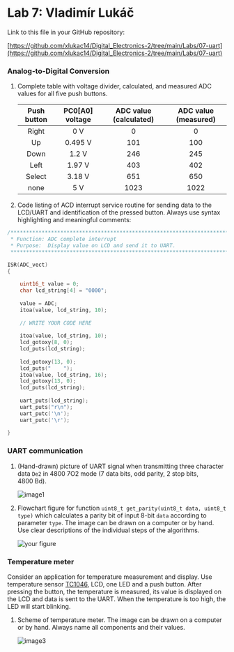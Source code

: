 # Lab 7: Vladimír Lukáč

Link to this file in your GitHub repository:

[https://github.com/xlukac14/Digital_Electronics-2/tree/main/Labs/07-uart](https://github.com/xlukac14/Digital_Electronics-2/tree/main/Labs/07-uart)


### Analog-to-Digital Conversion

1. Complete table with voltage divider, calculated, and measured ADC values for all five push buttons.

   | **Push button** | **PC0[A0] voltage** | **ADC value (calculated)** | **ADC value (measured)** |
   | :-: | :-: | :-: | :-: |
   | Right  | 0&nbsp;V | 0   | 0 |
   | Up     | 0.495&nbsp;V | 101 | 100 |
   | Down   | 1.2&nbsp;V | 246 | 245 |
   | Left   | 1.97&nbsp;V | 403 | 402 |
   | Select | 3.18&nbsp;V | 651 | 650 |
   | none   | 5&nbsp;V | 1023 | 1022 |

2. Code listing of ACD interrupt service routine for sending data to the LCD/UART and identification of the pressed button. Always use syntax highlighting and meaningful comments:

```c
/**********************************************************************
 * Function: ADC complete interrupt
 * Purpose:  Display value on LCD and send it to UART.
 **********************************************************************/

ISR(ADC_vect)
{
    
    uint16_t value = 0;
    char lcd_string[4] = "0000";
    
    value = ADC;
    itoa(value, lcd_string, 10);
    
    // WRITE YOUR CODE HERE
    
    itoa(value, lcd_string, 10);  
    lcd_gotoxy(8, 0);
    lcd_puts(lcd_string);
  
    lcd_gotoxy(13, 0);
    lcd_puts("    ");
    itoa(value, lcd_string, 16); 
    lcd_gotoxy(13, 0);
    lcd_puts(lcd_string);
  
    uart_puts(lcd_string);
    uart_puts("r\n");
    uart_putc('\n');
    uart_putc('\r');
  
}
```

### UART communication

1. (Hand-drawn) picture of UART signal when transmitting three character data `De2` in 4800 7O2 mode (7 data bits, odd parity, 2 stop bits, 4800&nbsp;Bd).

   ![image1](https://github.com/xlukac14/Digital_Electronics-2/tree/main/Labs/07-uart/images)

2. Flowchart figure for function `uint8_t get_parity(uint8_t data, uint8_t type)` which calculates a parity bit of input 8-bit `data` according to parameter `type`. The image can be drawn on a computer or by hand. Use clear descriptions of the individual steps of the algorithms.

   ![your figure](https://github.com/xlukac14/Digital_Electronics-2/tree/main/Labs/07-uart/images)


### Temperature meter

Consider an application for temperature measurement and display. Use temperature sensor [TC1046](http://ww1.microchip.com/downloads/en/DeviceDoc/21496C.pdf), LCD, one LED and a push button. After pressing the button, the temperature is measured, its value is displayed on the LCD and data is sent to the UART. When the temperature is too high, the LED will start blinking.

1. Scheme of temperature meter. The image can be drawn on a computer or by hand. Always name all components and their values.

   ![image3](https://github.com/xlukac14/Digital_Electronics-2/tree/main/Labs/07-uart/images)
